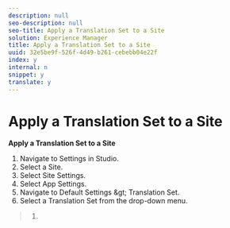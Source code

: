 ```yaml
---
description: null
seo-description: null
seo-title: Apply a Translation Set to a Site
solution: Experience Manager
title: Apply a Translation Set to a Site
uuid: 32e5be9f-526f-4d49-b261-cebebb04e22f
index: y
internal: n
snippet: y
translate: y
---
```


# Apply a Translation Set to a Site

**Apply a Translation Set to a Site** 
1. Navigate to Settings in Studio.
1. Select a Site.
1. Select Site Settings.
1. Select App Settings.
1. Navigate to Default Settings &amp;gt; Translation Set.
1. Select a Translation Set from the drop-down menu.


>1.
